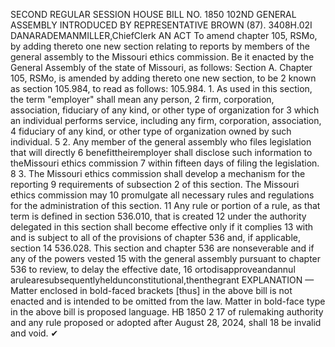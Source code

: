 SECOND REGULAR SESSION
HOUSE BILL NO. 1850
102ND GENERAL ASSEMBLY
INTRODUCED BY REPRESENTATIVE BROWN (87).
3408H.02I DANARADEMANMILLER,ChiefClerk
AN ACT
To amend chapter 105, RSMo, by adding thereto one new section relating to reports by
members of the general assembly to the Missouri ethics commission.
Be it enacted by the General Assembly of the state of Missouri, as follows:
Section A. Chapter 105, RSMo, is amended by adding thereto one new section, to be
2 known as section 105.984, to read as follows:
105.984. 1. As used in this section, the term "employer" shall mean any person,
2 firm, corporation, association, fiduciary of any kind, or other type of organization for
3 which an individual performs service, including any firm, corporation, association,
4 fiduciary of any kind, or other type of organization owned by such individual.
5 2. Any member of the general assembly who files legislation that will directly
6 benefittheiremployer shall disclose such information to theMissouri ethics commission
7 within fifteen days of filing the legislation.
8 3. The Missouri ethics commission shall develop a mechanism for the reporting
9 requirements of subsection 2 of this section. The Missouri ethics commission may
10 promulgate all necessary rules and regulations for the administration of this section.
11 Any rule or portion of a rule, as that term is defined in section 536.010, that is created
12 under the authority delegated in this section shall become effective only if it complies
13 with and is subject to all of the provisions of chapter 536 and, if applicable, section
14 536.028. This section and chapter 536 are nonseverable and if any of the powers vested
15 with the general assembly pursuant to chapter 536 to review, to delay the effective date,
16 ortodisapproveandannul arulearesubsequentlyheldunconstitutional,thenthegrant
EXPLANATION — Matter enclosed in bold-faced brackets [thus] in the above bill is not enacted and is
intended to be omitted from the law. Matter in bold-face type in the above bill is proposed language.
HB 1850 2
17 of rulemaking authority and any rule proposed or adopted after August 28, 2024, shall
18 be invalid and void.
✔